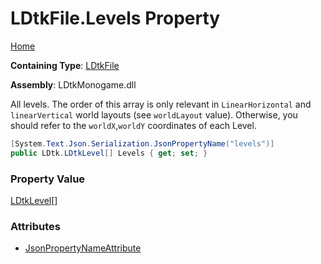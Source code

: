# LDtkFile\.Levels Property

[Home](../../../README.md)

**Containing Type**: [LDtkFile](../README.md)

**Assembly**: LDtkMonogame\.dll

  
 All levels\. The order of this array is only relevant in `LinearHorizontal` and `linearVertical` world layouts \(see `worldLayout` value\)\.  Otherwise, you should refer to the `worldX`,`worldY` coordinates of each Level\. 

```csharp
[System.Text.Json.Serialization.JsonPropertyName("levels")]
public LDtk.LDtkLevel[] Levels { get; set; }
```

### Property Value

[LDtkLevel](../../LDtkLevel/README.md)\[\]

### Attributes

* [JsonPropertyNameAttribute](https://docs.microsoft.com/en-us/dotnet/api/system.text.json.serialization.jsonpropertynameattribute)


